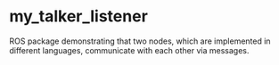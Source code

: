 # my_talker_listener
ROS package demonstrating that two nodes, which are implemented in different languages, communicate with each other via messages.

